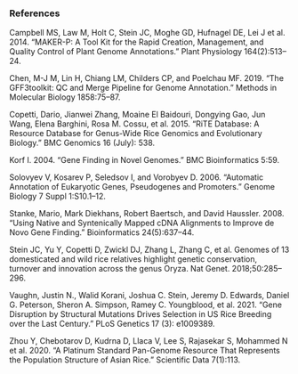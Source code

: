 ### References
Campbell MS, Law M, Holt C, Stein JC, Moghe GD, Hufnagel DE, Lei J et al. 2014. “MAKER-P: A Tool Kit for the Rapid Creation, Management, and Quality Control of Plant Genome Annotations.” Plant Physiology 164(2):513–24.

Chen, M-J M, Lin H, Chiang LM, Childers CP, and Poelchau MF. 2019. “The GFF3toolkit: QC and Merge Pipeline for Genome Annotation.” Methods in Molecular Biology 1858:75–87.

Copetti, Dario, Jianwei Zhang, Moaine El Baidouri, Dongying Gao, Jun Wang, Elena Barghini, Rosa M. Cossu, et al. 2015. “RiTE Database: A Resource Database for Genus-Wide Rice Genomics and Evolutionary Biology.” BMC Genomics 16 (July): 538.

Korf I. 2004. “Gene Finding in Novel Genomes.” BMC Bioinformatics 5:59.

Solovyev V, Kosarev P, Seledsov I, and Vorobyev D. 2006. “Automatic Annotation of Eukaryotic Genes, Pseudogenes and Promoters.” Genome Biology 7 Suppl 1:S10.1–12.

Stanke, Mario, Mark Diekhans, Robert Baertsch, and David Haussler. 2008. “Using Native and Syntenically Mapped cDNA Alignments to Improve de Novo Gene Finding.” Bioinformatics 24(5):637–44.

Stein JC, Yu Y, Copetti D, Zwickl DJ, Zhang L, Zhang C, et al. Genomes of 13 domesticated and wild rice relatives highlight genetic conservation, turnover and innovation across the genus Oryza. Nat Genet. 2018;50:285–296.

Vaughn, Justin N., Walid Korani, Joshua C. Stein, Jeremy D. Edwards, Daniel G. Peterson, Sheron A. Simpson, Ramey C. Youngblood, et al. 2021. “Gene Disruption by Structural Mutations Drives Selection in US Rice Breeding over the Last Century.” PLoS Genetics 17 (3): e1009389.

Zhou Y, Chebotarov D, Kudrna D, Llaca V, Lee S, Rajasekar S, Mohammed N et al. 2020. “A Platinum Standard Pan-Genome Resource That Represents the Population Structure of Asian Rice.” Scientific Data 7(1):113.

